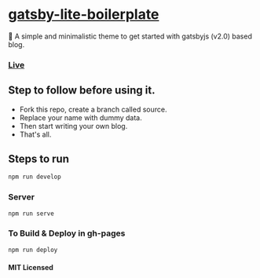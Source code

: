 # [gatsby-lite-boilerplate](https://gatsby-lite.surge.sh)

💅 A simple and minimalistic theme to get started with gatsbyjs (v2.0) based blog.

### [Live](https://gatsby-lite.surge.sh)

## Step to follow before using it.

- Fork this repo, create a branch called source.
- Replace your name with dummy data.
- Then start writing your own blog.
- That's all.

## Steps to run

```bash
npm run develop
```

### Server

```bash
npm run serve
```

### To Build & Deploy in gh-pages

```bash
npm run deploy
```

#### MIT Licensed
